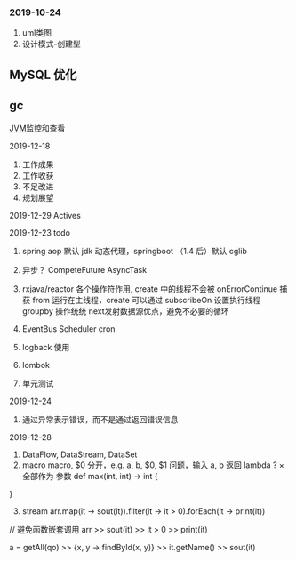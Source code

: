 ### 2019-10-24
1. uml类图
2. 设计模式-创建型

## MySQL 优化

## gc

[JVM监控和查看](http://blog.51niux.com/?id=219)

2019-12-18
1. 工作成果
2. 工作收获
3. 不足改进
4. 规划展望

2019-12-29
Actives

2019-12-23
todo
1. spring aop 默认 jdk 动态代理，springboot （1.4 后）默认 cglib 
2. 异步？ CompeteFuture AsyncTask 
3. rxjava/reactor 各个操作符作用, 
create 中的线程不会被 onErrorContinue 捕获
from 运行在主线程，create 可以通过 subscribeOn 设置执行线程
groupby 操作统统 next发射数据源优点，避免不必要的循环

4. EventBus Scheduler cron
5. logback 使用
6. lombok
7. 单元测试

2019-12-24
1. 通过异常表示错误，而不是通过返回错误信息

2019-12-28
1. DataFlow, DataStream, DataSet
2. macro 
macro, $0 分开，e.g. a, b, $0, $1 问题，输入 a, b 返回 lambda ?  ×
全部作为 参数
def max(int, int) -> int {
    
}

3. stream
arr.map(it -> sout(it)).filter(it -> it > 0).forEach(it -> print(it))

// 避免函数嵌套调用
arr >> sout(it) >> it > 0 >> print(it)

a = getAll(qo) >> {x, y -> findById(x, y)} >> it.getName() >> sout(it)
